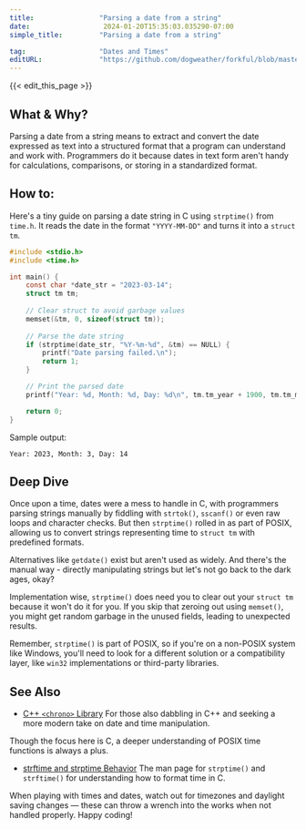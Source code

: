 ```yaml
---
title:                "Parsing a date from a string"
date:                  2024-01-20T15:35:03.035290-07:00
simple_title:         "Parsing a date from a string"

tag:                  "Dates and Times"
editURL:              "https://github.com/dogweather/forkful/blob/master/content/en/c/parsing-a-date-from-a-string.md"
---
```


{{< edit_this_page >}}

## What & Why?

Parsing a date from a string means to extract and convert the date expressed as text into a structured format that a program can understand and work with. Programmers do it because dates in text form aren't handy for calculations, comparisons, or storing in a standardized format.

## How to:

Here's a tiny guide on parsing a date string in C using `strptime()` from `time.h`. It reads the date in the format `"YYYY-MM-DD"` and turns it into a `struct tm`.

```C
#include <stdio.h>
#include <time.h>

int main() {
    const char *date_str = "2023-03-14";
    struct tm tm;
    
    // Clear struct to avoid garbage values
    memset(&tm, 0, sizeof(struct tm));
    
    // Parse the date string
    if (strptime(date_str, "%Y-%m-%d", &tm) == NULL) {
        printf("Date parsing failed.\n");
        return 1;
    }

    // Print the parsed date
    printf("Year: %d, Month: %d, Day: %d\n", tm.tm_year + 1900, tm.tm_mon + 1, tm.tm_mday);

    return 0;
}
```

Sample output:
```
Year: 2023, Month: 3, Day: 14
```

## Deep Dive

Once upon a time, dates were a mess to handle in C, with programmers parsing strings manually by fiddling with `strtok()`, `sscanf()` or even raw loops and character checks. But then `strptime()` rolled in as part of POSIX, allowing us to convert strings representing time to `struct tm` with predefined formats.

Alternatives like `getdate()` exist but aren't used as widely. And there's the manual way - directly manipulating strings but let's not go back to the dark ages, okay?

Implementation wise, `strptime()` does need you to clear out your `struct tm` because it won't do it for you. If you skip that zeroing out using `memset()`, you might get random garbage in the unused fields, leading to unexpected results.

Remember, `strptime()` is part of POSIX, so if you're on a non-POSIX system like Windows, you'll need to look for a different solution or a compatibility layer, like `win32` implementations or third-party libraries.

## See Also

- [C++ `<chrono>` Library](https://en.cppreference.com/w/cpp/header/chrono)
For those also dabbling in C++ and seeking a more modern take on date and time manipulation.

Though the focus here is C, a deeper understanding of POSIX time functions is always a plus.

- [strftime and strptime Behavior](https://man7.org/linux/man-pages/man3/strptime.3.html)
The man page for `strptime()` and `strftime()` for understanding how to format time in C.

When playing with times and dates, watch out for timezones and daylight saving changes — these can throw a wrench into the works when not handled properly. Happy coding!
